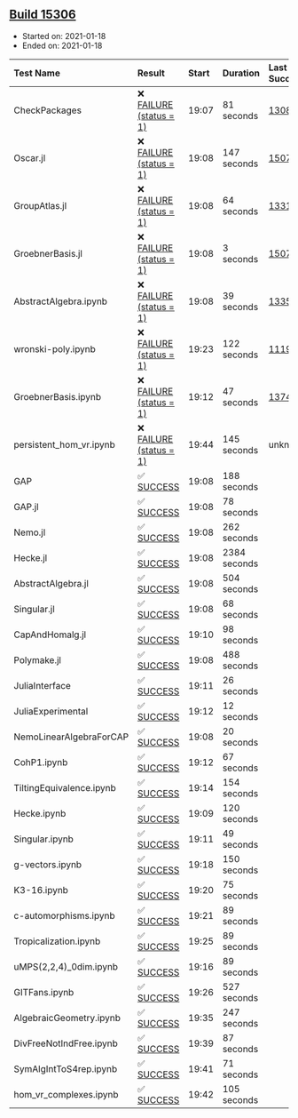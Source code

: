 ## [Build 15306](https://oscarci.mathematik.uni-kl.de/job/oscar/15306/)

* Started on: 2021-01-18
* Ended on: 2021-01-18

| Test Name    | Result | Start | Duration | Last Success | First Failure |
|:-------------|:-------|:------|:---------|:-------------|:--------------|
| CheckPackages | ❌ [FAILURE (status = 1)](https://oscarci.mathematik.uni-kl.de/job/oscar/15306/artifact/logs/build-15306/CheckPackages.log) | 19:07 | 81 seconds | [13085](https://oscarci.mathematik.uni-kl.de/job/oscar/13085/) | [13086](https://oscarci.mathematik.uni-kl.de/job/oscar/13086/) |
| Oscar.jl | ❌ [FAILURE (status = 1)](https://oscarci.mathematik.uni-kl.de/job/oscar/15306/artifact/logs/build-15306/Oscar.jl.log) | 19:08 | 147 seconds | [15079](https://oscarci.mathematik.uni-kl.de/job/oscar/15079/) | [15080](https://oscarci.mathematik.uni-kl.de/job/oscar/15080/) |
| GroupAtlas.jl | ❌ [FAILURE (status = 1)](https://oscarci.mathematik.uni-kl.de/job/oscar/15306/artifact/logs/build-15306/GroupAtlas.jl.log) | 19:08 | 64 seconds | [13311](https://oscarci.mathematik.uni-kl.de/job/oscar/13311/) | [13312](https://oscarci.mathematik.uni-kl.de/job/oscar/13312/) |
| GroebnerBasis.jl | ❌ [FAILURE (status = 1)](https://oscarci.mathematik.uni-kl.de/job/oscar/15306/artifact/logs/build-15306/GroebnerBasis.jl.log) | 19:08 | 3 seconds | [15079](https://oscarci.mathematik.uni-kl.de/job/oscar/15079/) | [15080](https://oscarci.mathematik.uni-kl.de/job/oscar/15080/) |
| AbstractAlgebra.ipynb | ❌ [FAILURE (status = 1)](https://oscarci.mathematik.uni-kl.de/job/oscar/15306/artifact/logs/build-15306/AbstractAlgebra.ipynb.log) | 19:08 | 39 seconds | [13355](https://oscarci.mathematik.uni-kl.de/job/oscar/13355/) | [13356](https://oscarci.mathematik.uni-kl.de/job/oscar/13356/) |
| wronski-poly.ipynb | ❌ [FAILURE (status = 1)](https://oscarci.mathematik.uni-kl.de/job/oscar/15306/artifact/logs/build-15306/wronski-poly.ipynb.log) | 19:23 | 122 seconds | [11192](https://oscarci.mathematik.uni-kl.de/job/oscar/11192/) | [11193](https://oscarci.mathematik.uni-kl.de/job/oscar/11193/) |
| GroebnerBasis.ipynb | ❌ [FAILURE (status = 1)](https://oscarci.mathematik.uni-kl.de/job/oscar/15306/artifact/logs/build-15306/GroebnerBasis.ipynb.log) | 19:12 | 47 seconds | [13748](https://oscarci.mathematik.uni-kl.de/job/oscar/13748/) | [13749](https://oscarci.mathematik.uni-kl.de/job/oscar/13749/) |
| persistent_hom_vr.ipynb | ❌ [FAILURE (status = 1)](https://oscarci.mathematik.uni-kl.de/job/oscar/15306/artifact/logs/build-15306/persistent_hom_vr.ipynb.log) | 19:44 | 145 seconds | unknown | unknown |
| GAP | ✅ [SUCCESS](https://oscarci.mathematik.uni-kl.de/job/oscar/15306/artifact/logs/build-15306/GAP.log) | 19:08 | 188 seconds |  |  |
| GAP.jl | ✅ [SUCCESS](https://oscarci.mathematik.uni-kl.de/job/oscar/15306/artifact/logs/build-15306/GAP.jl.log) | 19:08 | 78 seconds |  |  |
| Nemo.jl | ✅ [SUCCESS](https://oscarci.mathematik.uni-kl.de/job/oscar/15306/artifact/logs/build-15306/Nemo.jl.log) | 19:08 | 262 seconds |  |  |
| Hecke.jl | ✅ [SUCCESS](https://oscarci.mathematik.uni-kl.de/job/oscar/15306/artifact/logs/build-15306/Hecke.jl.log) | 19:08 | 2384 seconds |  |  |
| AbstractAlgebra.jl | ✅ [SUCCESS](https://oscarci.mathematik.uni-kl.de/job/oscar/15306/artifact/logs/build-15306/AbstractAlgebra.jl.log) | 19:08 | 504 seconds |  |  |
| Singular.jl | ✅ [SUCCESS](https://oscarci.mathematik.uni-kl.de/job/oscar/15306/artifact/logs/build-15306/Singular.jl.log) | 19:08 | 68 seconds |  |  |
| CapAndHomalg.jl | ✅ [SUCCESS](https://oscarci.mathematik.uni-kl.de/job/oscar/15306/artifact/logs/build-15306/CapAndHomalg.jl.log) | 19:10 | 98 seconds |  |  |
| Polymake.jl | ✅ [SUCCESS](https://oscarci.mathematik.uni-kl.de/job/oscar/15306/artifact/logs/build-15306/Polymake.jl.log) | 19:08 | 488 seconds |  |  |
| JuliaInterface | ✅ [SUCCESS](https://oscarci.mathematik.uni-kl.de/job/oscar/15306/artifact/logs/build-15306/JuliaInterface.log) | 19:11 | 26 seconds |  |  |
| JuliaExperimental | ✅ [SUCCESS](https://oscarci.mathematik.uni-kl.de/job/oscar/15306/artifact/logs/build-15306/JuliaExperimental.log) | 19:12 | 12 seconds |  |  |
| NemoLinearAlgebraForCAP | ✅ [SUCCESS](https://oscarci.mathematik.uni-kl.de/job/oscar/15306/artifact/logs/build-15306/NemoLinearAlgebraForCAP.log) | 19:08 | 20 seconds |  |  |
| CohP1.ipynb | ✅ [SUCCESS](https://oscarci.mathematik.uni-kl.de/job/oscar/15306/artifact/logs/build-15306/CohP1.ipynb.log) | 19:12 | 67 seconds |  |  |
| TiltingEquivalence.ipynb | ✅ [SUCCESS](https://oscarci.mathematik.uni-kl.de/job/oscar/15306/artifact/logs/build-15306/TiltingEquivalence.ipynb.log) | 19:14 | 154 seconds |  |  |
| Hecke.ipynb | ✅ [SUCCESS](https://oscarci.mathematik.uni-kl.de/job/oscar/15306/artifact/logs/build-15306/Hecke.ipynb.log) | 19:09 | 120 seconds |  |  |
| Singular.ipynb | ✅ [SUCCESS](https://oscarci.mathematik.uni-kl.de/job/oscar/15306/artifact/logs/build-15306/Singular.ipynb.log) | 19:11 | 49 seconds |  |  |
| g-vectors.ipynb | ✅ [SUCCESS](https://oscarci.mathematik.uni-kl.de/job/oscar/15306/artifact/logs/build-15306/g-vectors.ipynb.log) | 19:18 | 150 seconds |  |  |
| K3-16.ipynb | ✅ [SUCCESS](https://oscarci.mathematik.uni-kl.de/job/oscar/15306/artifact/logs/build-15306/K3-16.ipynb.log) | 19:20 | 75 seconds |  |  |
| c-automorphisms.ipynb | ✅ [SUCCESS](https://oscarci.mathematik.uni-kl.de/job/oscar/15306/artifact/logs/build-15306/c-automorphisms.ipynb.log) | 19:21 | 89 seconds |  |  |
| Tropicalization.ipynb | ✅ [SUCCESS](https://oscarci.mathematik.uni-kl.de/job/oscar/15306/artifact/logs/build-15306/Tropicalization.ipynb.log) | 19:25 | 89 seconds |  |  |
| uMPS(2,2,4)_0dim.ipynb | ✅ [SUCCESS](https://oscarci.mathematik.uni-kl.de/job/oscar/15306/artifact/logs/build-15306/uMPS-2-2-4-_0dim.ipynb.log) | 19:16 | 89 seconds |  |  |
| GITFans.ipynb | ✅ [SUCCESS](https://oscarci.mathematik.uni-kl.de/job/oscar/15306/artifact/logs/build-15306/GITFans.ipynb.log) | 19:26 | 527 seconds |  |  |
| AlgebraicGeometry.ipynb | ✅ [SUCCESS](https://oscarci.mathematik.uni-kl.de/job/oscar/15306/artifact/logs/build-15306/AlgebraicGeometry.ipynb.log) | 19:35 | 247 seconds |  |  |
| DivFreeNotIndFree.ipynb | ✅ [SUCCESS](https://oscarci.mathematik.uni-kl.de/job/oscar/15306/artifact/logs/build-15306/DivFreeNotIndFree.ipynb.log) | 19:39 | 87 seconds |  |  |
| SymAlgIntToS4rep.ipynb | ✅ [SUCCESS](https://oscarci.mathematik.uni-kl.de/job/oscar/15306/artifact/logs/build-15306/SymAlgIntToS4rep.ipynb.log) | 19:41 | 71 seconds |  |  |
| hom_vr_complexes.ipynb | ✅ [SUCCESS](https://oscarci.mathematik.uni-kl.de/job/oscar/15306/artifact/logs/build-15306/hom_vr_complexes.ipynb.log) | 19:42 | 105 seconds |  |  |
